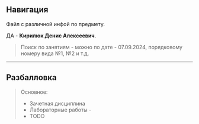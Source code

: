 ## Навигация

Файл с различной инфой по предмету.

ДА - **Кирилюк Денис Алексеевич**.

>Поиск по занятиям - можно по дате - 07.09.2024, порядковому номеру вида №1, №2 и т.д.

---
## Разбалловка

>Основное:
>- Зачетная дисциплина
>- Лабораторные работы - 
>- TODO

